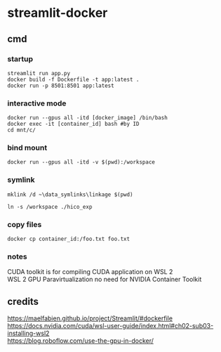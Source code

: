 # streamlit-docker

## cmd
### startup
`streamlit run app.py` <br>
`docker build -f Dockerfile -t app:latest .` <br>
`docker run -p 8501:8501 app:latest` <br>

### interactive mode
`docker run --gpus all -itd [docker_image] /bin/bash` <br>
`docker exec -it [container_id] bash #by ID ` <br>
`cd mnt/c/` <br>

### bind mount
`docker run --gpus all -itd -v $(pwd):/workspace` <br>

### symlink
`mklink /d ~\data_symlinks\linkage $(pwd)` <br>

`ln -s /workspace ./hico_exp` <br>

### copy files
`docker cp container_id:/foo.txt foo.txt` <br>

### notes
CUDA toolkit is for compiling CUDA application on WSL 2 <br>
WSL 2 GPU Paravirtualization no need for NVIDIA Container Toolkit <br>

## credits
https://maelfabien.github.io/project/Streamlit/#dockerfile <br>
https://docs.nvidia.com/cuda/wsl-user-guide/index.html#ch02-sub03-installing-wsl2 <br>
https://blog.roboflow.com/use-the-gpu-in-docker/ <br>
